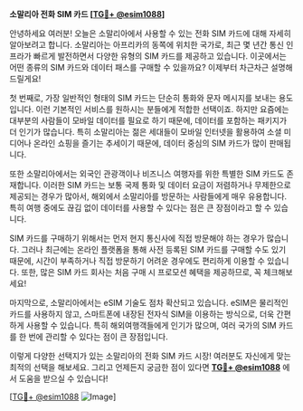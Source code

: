 **소말리아 전화 SIM 카드 [[TG💪+ @esim1088](https://t.me/s/esim1088)]**

안녕하세요 여러분! 오늘은 소말리아에서 사용할 수 있는 전화 SIM 카드에 대해 자세히 알아보려고 합니다. 소말리아는 아프리카의 동쪽에 위치한 국가로, 최근 몇 년간 통신 인프라가 빠르게 발전하면서 다양한 유형의 SIM 카드를 제공하고 있습니다. 이곳에서는 어떤 종류의 SIM 카드와 데이터 패스를 구매할 수 있을까요? 이제부터 차근차근 설명해 드릴게요!

첫 번째로, 가장 일반적인 형태의 SIM 카드는 단순히 통화와 문자 메시지를 보내는 용도입니다. 이런 기본적인 서비스를 원하시는 분들에게 적합한 선택이죠. 하지만 요즘에는 대부분의 사람들이 모바일 데이터를 필요로 하기 때문에, 데이터를 포함하는 패키지가 더 인기가 많습니다. 특히 소말리아는 젊은 세대들이 모바일 인터넷을 활용하여 소셜 미디어나 온라인 쇼핑을 즐기는 추세이기 때문에, 데이터 중심의 SIM 카드가 많이 판매됩니다.

또한 소말리아에서는 외국인 관광객이나 비즈니스 여행자를 위한 특별한 SIM 카드도 존재합니다. 이러한 SIM 카드는 보통 국제 통화 및 데이터 요금이 저렴하거나 무제한으로 제공되는 경우가 많아서, 해외에서 소말리아를 방문하는 사람들에게 매우 유용합니다. 특히 여행 중에도 끊김 없이 데이터를 사용할 수 있다는 점은 큰 장점이라고 할 수 있습니다.

SIM 카드를 구매하기 위해서는 먼저 현지 통신사에 직접 방문해야 하는 경우가 많습니다. 그러나 최근에는 온라인 플랫폼을 통해 사전 등록된 SIM 카드를 구매할 수도 있기 때문에, 시간이 부족하거나 직접 방문하기 어려운 경우에도 편리하게 이용할 수 있습니다. 또한, 많은 SIM 카드 회사는 처음 구매 시 프로모션 혜택을 제공하므로, 꼭 체크해보세요!

마지막으로, 소말리아에서는 eSIM 기술도 점차 확산되고 있습니다. eSIM은 물리적인 카드를 사용하지 않고, 스마트폰에 내장된 전자식 SIM을 이용하는 방식으로, 더욱 간편하게 사용할 수 있습니다. 특히 해외여행객들에게 인기가 많으며, 여러 국가의 SIM 카드를 한 번에 관리할 수 있다는 점이 큰 장점입니다.

이렇게 다양한 선택지가 있는 소말리아의 전화 SIM 카드 시장! 여러분도 자신에게 맞는 최적의 선택을 해보세요. 그리고 언제든지 궁금한 점이 있다면 **[TG💪+ @esim1088](https://t.me/s/esim1088)** 에서 도움을 받으실 수 있습니다!

[[TG💪+ @esim1088](https://t.me/s/esim1088) ![Image](https://i.postimg.cc/Y0z9fWf4/image.png)]